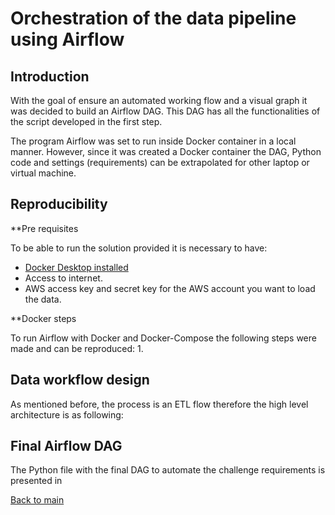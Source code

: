 # Orchestration of the data pipeline using Airflow

## Introduction

With the goal of ensure an automated working flow and a visual graph it was decided to build an Airflow DAG.
This DAG has all the functionalities of the script developed in the first step. 

The program Airflow was set to run inside Docker container in a local manner. 
However, since it was created a Docker container the DAG, Python code and settings (requirements) can be extrapolated for other laptop or virtual machine.

## Reproducibility

**Pre requisites

To be able to run the solution provided it is necessary to have:
- [Docker Desktop installed](https://www.docker.com/products/docker-desktop/)
- Access to internet. 
- AWS access key and secret key for the AWS account you want to load the data.

**Docker steps

To run Airflow with Docker and Docker-Compose the following steps were made and can be reproduced:
1. 


## Data workflow design

As mentioned before, the process is an ETL flow therefore the high level architecture is as following:




## Final Airflow DAG

The Python file with the final DAG to automate the challenge requirements is presented in 




[Back to main](https://github.com/guoliveira/hashcode_challenge)
